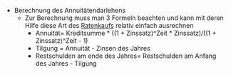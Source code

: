 - Berechnung des Annuitätendarlehens
	- Zur Berechnung muss man 3 Formeln beachten und kann mit deren Hilfe diese Art des [Ratenkaufs]([[Ratenkauf]]) relativ einfach ausrechnen
		- Annuität= Kreditsumme * ((1 + Zinssatz)^Zeit * Zinssatz)/((1 + Zinssatz)^Zeit - 1)
		- Tilgung = Annuität - Zinsen des Jahres
		- Restschulden am ende des Jahres= Restschulden am Anfang des Jahres - Tilgung